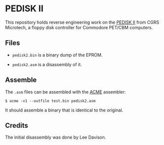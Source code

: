 # PEDISK II

This repository holds reverse engineering work on the
[PEDISK II](http://mikenaberezny.com/hardware/pet-cbm/microtech-pedisk-ii/) from CGRS Microtech,
a floppy disk controller for Commodore PET/CBM computers.

## Files

 - `pedisk2.bin` is a binary dump of the EPROM.

 - `pedisk2.asm` is a disassembly of it.

## Assemble

The `.asm` files can be assembled with the
[ACME](http://www.esw-heim.tu-clausthal.de/~marco/smorbrod/acme/)
assembler:

    $ acme -v1 --outfile test.bin pedisk2.asm

It should assemble a binary that is identical to the original.

## Credits

The initial disassembly was done by Lee Davison.
